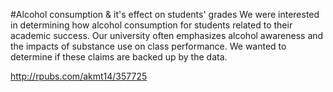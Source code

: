 #Alcohol consumption & it's effect on students' grades
We were interested in determining how alcohol consumption for students related to their academic success. Our university often emphasizes alcohol awareness and the impacts of substance use on class performance. We wanted to determine if these claims are backed up by the data.

http://rpubs.com/akmt14/357725
